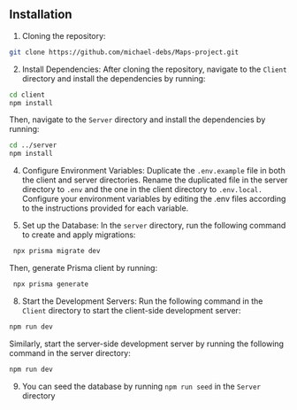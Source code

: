 ## Installation

1. Cloning the repository:

```bash
git clone https://github.com/michael-debs/Maps-project.git
```
2. Install Dependencies:
After cloning the repository, navigate to the `Client` directory and install the dependencies by running:
```bash
cd client
npm install
 ```
Then, navigate to the `Server` directory and install the dependencies by running:
```bash
cd ../server
npm install
```

4. Configure Environment Variables:
Duplicate the `.env.example` file in both the client and server directories. Rename the duplicated file in the server directory to `.env` and the one in the client directory to `.env.local.`
Configure your environment variables by editing the .env files according to the instructions provided for each variable.

6. Set up the Database:
In the `server` directory, run the following command to create and apply migrations:
```bash
 npx prisma migrate dev
```
Then, generate Prisma client by running:
```bash
 npx prisma generate 
```

8. Start the Development Servers:
Run the following command in the `Client` directory to start the client-side development server:
```bash
npm run dev
```
Similarly, start the server-side development server by running the following command in the server directory:
```bash
npm run dev
```

9. You can seed the database by running ``` npm run seed ``` in the `Server` directory

